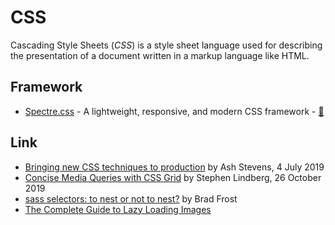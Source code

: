 # CSS

Cascading Style Sheets (<dfn>CSS</dfn>) is a style sheet language used for describing the presentation of a document written in a markup language like HTML.

## Framework

-   [Spectre.css](https://picturepan2.github.io/spectre/) - A lightweight, responsive, and modern CSS framework - [:octopus:](https://github.com/picturepan2/spectre "Spectre.css on GitHub")

## Link

-   [Bringing new CSS techniques to production](https://sidigital.co/blog/bringing-new-css-techniques-to-production) by Ash Stevens, 4 July 2019
-   [Concise Media Queries with CSS Grid](https://thoughtbot.com/blog/concise-media-queries-with-css-grid) by Stephen Lindberg, 26 October 2019
-   [sass selectors: to nest or not to nest?](http://bradfrost.com/blog/post/sass-selectors-to-nest-or-not-to-nest/) by Brad Frost
-   [The Complete Guide to Lazy Loading Images](https://css-tricks.com/the-complete-guide-to-lazy-loading-images/)
